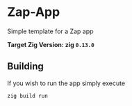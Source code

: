 # Zap-App

Simple template for a Zap app

**Target Zig Version: zig `0.13.0`**

## Building

If you wish to run the app simply execute

```sh
zig build run
```
